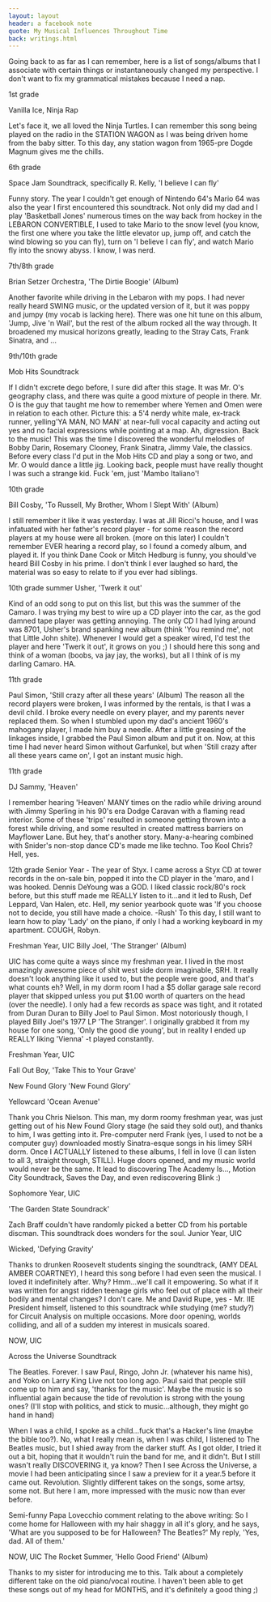 ```yaml
---
layout: layout
header: a facebook note
quote: My Musical Influences Throughout Time
back: writings.html
---
```


Going back to as far as I can remember, here is a list of songs/albums that I associate with certain things or instantaneously changed my perspective.  I don't want to fix my grammatical mistakes because I need a nap.

1st grade

Vanilla Ice, Ninja Rap

Let's face it, we all loved the Ninja Turtles. I can remember this song being played on the radio in the STATION WAGON as I was being driven home from the baby sitter. To this day, any station wagon from 1965-pre Dogde Magnum gives me the chills.

6th grade

Space Jam Soundtrack, specifically R. Kelly, 'I believe I can fly'

Funny story. The year I couldn't get enough of Nintendo 64's Mario 64 was also the year I first encountered this soundtrack. Not only did my dad and I play 'Basketball Jones' numerous times on the way back from hockey in the LEBARON CONVERTIBLE, I used to take Mario to the snow level (you know, the first one where you take the little elevator up, jump off, and catch the wind blowing so you can fly), turn on 'I believe I can fly', and watch Mario fly into the snowy abyss. I know, I was nerd.


7th/8th grade

Brian Setzer Orchestra, 'The Dirtie Boogie' (Album)

Another favorite while driving in the Lebaron with my pops. I had never really heard SWING music, or the updated version of it, but it was poppy and jumpy (my vocab is lacking here). There was one hit tune on this album, 'Jump, Jive 'n Wail', but the rest of the album rocked all the way through. It broadened my musical horizons greatly, leading to the Stray Cats, Frank Sinatra, and ...



9th/10th grade

Mob Hits Soundtrack

If I didn't excrete dego before, I sure did after this stage. It was Mr. O's geography class, and there was quite a good mixture of people in there. Mr. O is the guy that taught me how to remember where Yemen and Omen were in relation to each other. Picture this: a 5'4 nerdy white male, ex-track runner, yelling'YA MAN, NO MAN' at near-full vocal capacity and acting out yes and no facial expressions while pointing at a map. Ah, digression. Back to the music! This was the time I discovered the wonderful melodies of Bobby Darin, Rosemary Clooney, Frank Sinatra, Jimmy Vale, the classics. Before every class I'd put in the Mob Hits CD and play a song or two, and Mr. O would dance a little jig. Looking back, people must have really thought I was such a strange kid. Fuck 'em, just 'Mambo Italiano'! 



10th grade

Bill Cosby, 'To Russell, My Brother, Whom I Slept With' (Album)

I still remember it like it was yesterday. I was at Jill Ricci's house, and I was infatuated with her father's record player - for some reason the record players at my house were all broken. (more on this later) I couldn't remember EVER hearing a record play, so I found a comedy album, and played it. If you think Dane Cook or Mitch Hedburg is funny, you should've heard Bill Cosby in his prime. I don't think I ever laughed so hard, the material was so easy to relate to if you ever had siblings.



10th grade summer Usher, 'Twerk it out'

Kind of an odd song to put on this list, but this was the summer of the Camaro. I was trying my best to wire up a CD player into the car, as the god damned tape player was getting annoying. The only CD I had lying around was 8701, Usher's brand spanking new album (think 'You remind me', not that Little John shite). Whenever I would get a speaker wired, I'd test the player and here 'Twerk it out', it grows on you ;) I should here this song and think of a woman (boobs, va jay jay, the works), but all I think of is my darling Camaro. HA.



11th grade

Paul Simon, 'Still crazy after all these years' (Album) The reason all the record players were broken, I was informed by the rentals, is that I was a devil child. I broke every needle on every player, and my parents never replaced them. So when I stumbled upon my dad's ancient 1960's mahogany player, I made him buy a needle. After a little greasing of the linkages inside, I grabbed the Paul Simon album and put it on. Now, at this time I had never heard Simon without Garfunkel, but when 'Still crazy after all these years came on', I got an instant music high.



11th grade

DJ Sammy, 'Heaven'

I remember hearing 'Heaven' MANY times on the radio while driving around with Jimmy Sperling in his 90's era Dodge Caravan with a flaming read interior. Some of these 'trips' resulted in someone getting thrown into a forest while driving, and some resulted in created mattress barriers on Mayflower Lane. But hey, that's another story. Many-a-hearing combined with Snider's non-stop dance CD's made me like techno. Too Kool Chris? Hell, yes.



12th grade Senior Year - The year of Styx. I came across a Styx CD at tower records in the on-sale bin, popped it into the CD player in the 'maro, and I was hooked. Dennis DeYoung was a GOD. I liked classic rock/80's rock before, but this stuff made me REALLY listen to it...and it led to Rush, Def Leppard, Van Halen, etc. Hell, my senior yearbook quote was 'If you choose not to decide, you still have made a choice. -Rush' To this day, I still want to learn how to play 'Lady' on the piano, if only I had a working keyboard in my apartment. COUGH, Robyn.



Freshman Year, UIC Billy Joel, 'The Stranger' (Album)

UIC has come quite a ways since my freshman year. I lived in the most amazingly awesome piece of shit west side dorm imaginable, SRH. It really doesn't look anything like it used to, but the people were good, and that's what counts eh? Well, in my dorm room I had a $5 dollar garage sale record player that skipped unless you put $1.00 worth of quarters on the head (over the needle). I only had a few records as space was tight, and it rotated from Duran Duran to Billy Joel to Paul Simon. Most notoriously though, I played Billy Joel's 1977 LP 'The Stranger'. I originally grabbed it from my house for one song, 'Only the good die young', but in reality I ended up REALLY liking 'Vienna' -t played constantly. 



Freshman Year, UIC

Fall Out Boy, 'Take This to Your Grave'

New Found Glory 'New Found Glory'

Yellowcard 'Ocean Avenue'

Thank you Chris Nielson. This man, my dorm roomy freshman year, was just getting out of his New Found Glory stage (he said they sold out), and thanks to him, I was getting into it. Pre-computer nerd Frank (yes, I used to not be a computer guy) downloaded mostly Sinatra-esque songs in his limey SRH dorm. Once I ACTUALLY listened to these albums, I fell in love (I can listen to all 3, straight through, STILL). Huge doors opened, and my music world would never be the same. It lead to discovering The Academy Is..., Motion City Soundtrack, Saves the Day, and even rediscovering Blink :)



Sophomore Year, UIC

'The Garden State Soundrack'

Zach Braff couldn't have randomly picked a better CD from his portable discman. This soundtrack does wonders for the soul. 
Junior Year, UIC

Wicked, 'Defying Gravity'

Thanks to drunken Roosevelt students singing the soundtrack, (AMY DEAL AMBER COARTNEY), I heard this song before I had even seen the musical. I loved it indefinitely after. Why? Hmm...we'll call it empowering. So what if it was written for angst ridden teenage girls who feel out of place with all their bodily and mental changes? I don't care. Me and David Rupe, yes - Mr. IIE President himself, listened to this soundtrack while studying (me? study?) for Circuit Analysis on multiple occasions. More door opening, worlds colliding, and all of a sudden my interest in musicals soared.


NOW, UIC

Across the Universe Soundtrack

The Beatles. Forever. I saw Paul, Ringo, John Jr. (whatever his name his), and Yoko on Larry King Live not too long ago. Paul said that people still come up to him and say, 'thanks for the music'. Maybe the music is so influential again because the tide of revolution is strong with the young ones? (I'll stop with politics, and stick to music...although, they might go hand in hand) 

When I was a child, I spoke as a child...fuck that's a Hacker's line (maybe the bible too?). No, what I really mean is, when I was child, I listened to The Beatles music, but I shied away from the darker stuff. As I got older, I tried it out a bit, hoping that it wouldn't ruin the band for me, and it didn't. But I still wasn't really DISCOVERING it, ya know? Then I see Across the Universe, a movie I had been anticipating since I saw a preview for it a year.5 before it came out. Revolution. Slightly different takes on the songs, some artsy, some not. But here I am, more impressed with the music now than ever before. 

Semi-funny Papa Lovecchio comment relating to the above writing: So I come home for Halloween with my hair shaggy in all it's glory, and he says, 'What are you supposed to be for Halloween? The Beatles?' My reply, 'Yes, dad. All of them.'



NOW, UIC The Rocket Summer, 'Hello Good Friend' (Album)

Thanks to my sister for introducing me to this. Talk about a completely different take on the old piano/vocal routine. I haven't been able to get these songs out of my head for MONTHS, and it's definitely a good thing ;)